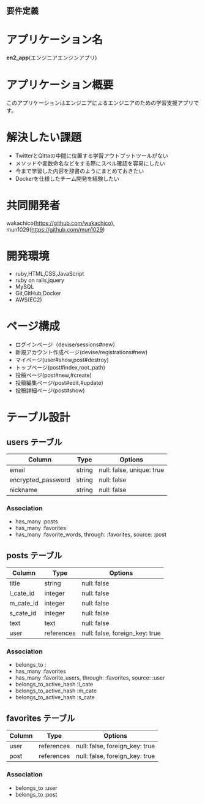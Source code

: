## 要件定義

# アプリケーション名
  **en2_app**(エンジニアエンジンアプリ)

# アプリケーション概要
  このアプリケーションはエンジニアによるエンジニアのための学習支援アプリです。

# 解決したい課題
  - TwitterとQittaの中間に位置する学習アウトプットツールがない
  - メソッドや変数命名などをする際にスペル確認を容易にしたい
  - 今まで学習した内容を辞書のようにまとめておきたい
  - Dockerを仕様したチーム開発を経験したい

# 共同開発者
  wakachico(https://github.com/wakachico),  
  mun1029(https://github.com/mun1029)

# 開発環境
  - ruby,HTML,CSS,JavaScript
  - ruby on rails,jquery
  - MySQL
  - Git,GitHub,Docker
  - AWS(EC2)

# ページ構成
  - ログインページ（devise/sessions#new）
  - 新規アカウント作成ページ(devise/registrations#new)
  - マイページ(user#show,post#destroy)
  - トップページ(post#index,root_path)
  - 投稿ページ(post#new,#create)
  - 投稿編集ページ(post#edit,#update)
  - 投稿詳細ページ(post#show)

# テーブル設計

## users テーブル

| Column             | Type    | Options                   |
| ------------------ | ------- | ------------------------- |
| email              | string  | null: false, unique: true |
| encrypted_password | string  | null: false               |
| nickname           | string  | null: false               |

### Association

- has_many :posts
- has_many :favorites
- has_many :favorite_words, through: :favorites, source: :post

## posts テーブル 

| Column              | Type          | Options                         |
| ------------------- | ------------- | ------------------------------- |
| title               | string        | null: false                     |
| l_cate_id           | integer       | null: false                     |
| m_cate_id           | integer       | null: false                     |
| s_cate_id           | integer       | null: false                     |
| text                | text          | null: false                     |
| user                | references    | null: false, foreign_key: true  |

### Association

- belongs_to :
- has_many :favorites
- has_many :favorite_users, through: :favorites, source: :user
- belongs_to_active_hash  :l_cate
- belongs_to_active_hash  :m_cate
- belongs_to_active_hash  :s_cate

## favorites テーブル

| Column     | Type       | Options                        |
| ---------- | ---------- | ------------------------------ |
| user       | references | null: false, foreign_key: true |
| post       | references | null: false, foreign_key: true |

### Association

- belongs_to :user
- belongs_to :post